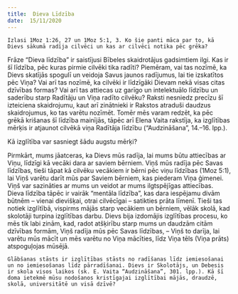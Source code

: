 ```yaml
---
title:  Dieva Līdzība
date:  15/11/2020
---
```


`Izlasi 1Moz 1:26, 27 un 1Moz 5:1, 3. Ko šie panti māca par to, kā Dievs sākumā radīja cilvēci un kas ar cilvēci notika pēc grēka?`

Frāze “Dieva līdzība” ir saistījusi Bībeles skaidrotājus gadsimtiem ilgi. Kas ir šī līdzība, pēc kuras pirmie cilvēki tika radīti? Piemēram, vai tas nozīmē, ka Dievs skatījās spogulī un veidoja Savus jaunos radījumus, lai tie izskatītos pēc Viņa? Vai arī tas nozīmē, ka cilvēki ir līdzīgāki Dievam nekā visas citas dzīvības formas? Vai arī tas attiecas uz garīgo un intelektuālo līdzību un saderību starp Radītāju un Viņa radīto cilvēku? Raksti nesniedz precīzu šī izteiciena skaidrojumu, kaut arī zinātnieki ir Rakstos atraduši daudzus skaidrojumus, ko tas varētu nozīmēt. Tomēr mēs varam redzēt, ka pēc grēkā krišanas šī līdzība mainījās, tāpēc arī Elena Vaita rakstīja, ka izglītības mērķis ir atjaunot cilvēkā viņa Radītāja līdzību (“Audzināšana”, 14.–16. lpp.).

Kā izglītība var sasniegt šādu augstu mērķi?

Pirmkārt, mums jāatceras, ka Dievs mūs radīja, lai mums būtu attiecības ar Viņu, līdzīgi kā vecāki dara ar saviem bērniem. Viņš mūs radīja pēc Savas līdzības, tieši tāpat kā cilvēku vecākiem ir bērni pēc viņu līdzības (1Moz 5:1), lai Viņš varētu darīt mūs par Saviem bērniem, kas piederam Viņa ģimenei. Viņš var sazināties ar mums un veidot ar mums ilgtspējīgas attiecības. Dieva līdzība tāpēc ir vairāk “mentāla līdzība”, kas dara iespējamu divām būtnēm – vienai dievišķai, otrai cilvēcīgai – satikties prāta līmenī. Tieši tas notiek izglītībā, vispirms mājās starp vecākiem un bērniem, vēlāk skolā, kad skolotāji turpina izglītības darbu. Dievs bija izdomājis izglītības procesu, ko mēs tik labi zinām, kad, radot atšķirību starp mums un daudzām citām dzīvības formām, Viņš radīja mūs pēc Savas līdzības, – Viņš to darīja, lai varētu mūs mācīt un mēs varētu no Viņa mācīties, līdz Viņa tēls (Viņa prāts) atspoguļojas mūsējā.

`Glābšanas stāsts ir izglītības stāsts no radīšanas līdz iemiesošanai un no iemiesošanas līdz pārradīšanai. Dievs ir Skolotājs, un Debesis ir skola visos laikos (sk. E. Vaita “Audzināšana”, 301. lpp.). Kā šī doma ietekmē mūsu nodošanos kristīgajai izglītībai mājās, draudzē, skolā, universitātē un visā dzīvē?`